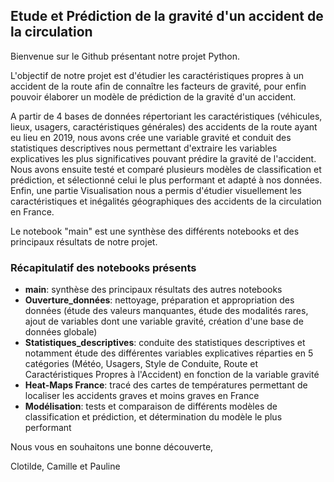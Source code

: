 ## Etude et Prédiction de la gravité d'un accident de la circulation

Bienvenue sur le Github présentant notre projet Python.

L'objectif de notre projet est d'étudier les caractéristiques propres à un accident de la route afin de connaître les facteurs de gravité, pour enfin pouvoir élaborer un modèle de prédiction de la gravité d'un accident. 

A partir de 4 bases de données répertoriant les caractéristiques (véhicules, lieux, usagers, caractéristiques générales) des accidents de la route ayant eu lieu en 2019, nous avons crée une variable gravité et conduit des statistiques descriptives nous permettant d'extraire les variables explicatives les plus significatives pouvant prédire la gravité de l'accident. Nous avons ensuite testé et comparé plusieurs modèles de classification et prédiction, et sélectionné celui le plus performant et adapté à nos données. Enfin, une partie Visualisation nous a permis d'étudier visuellement les caractéristiques et inégalités géographiques des accidents de la circulation en France.

Le notebook "main" est une synthèse des différents notebooks et des principaux résultats de notre projet.

### Récapitulatif des notebooks présents

* **main**: synthèse des principaux résultats des autres notebooks
* **Ouverture_données**: nettoyage, préparation et appropriation des données (étude des valeurs manquantes, étude des modalités rares, ajout de variables dont une variable gravité, création d'une base de données globale)
* **Statistiques_descriptives**: conduite des statistiques descriptives et notamment étude des différentes variables explicatives réparties en 5 catégories (Météo, Usagers, Style de Conduite, Route et Caractéristiques Propres à l'Accident) en fonction de la variable gravité
* **Heat-Maps France**: tracé des cartes de températures permettant de localiser les accidents graves et moins graves en France
* **Modélisation**: tests et comparaison de différents modèles de classification et prédiction, et détermination du modèle le plus performant


Nous vous en souhaitons une bonne découverte,

Clotilde, Camille et Pauline
